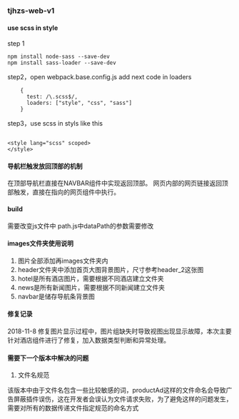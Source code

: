 ### tjhzs-web-v1

#### use scss in style
step 1
```
npm install node-sass --save-dev
npm install sass-loader --save-dev

```

step2，open webpack.base.config.js add next code in loaders

```
    {
      test: /\.scss$/,
      loaders: ["style", "css", "sass"]
    }
```

step3，use scss in styls like this

```

<style lang="scss" scoped>
</style>

```

#### 导航栏触发放回顶部的机制
在顶部导航栏直接在NAVBAR组件中实现返回顶部。
网页内部的网页链接返回顶部触发，直接在指向的网页组件中执行。


#### build
需要改变js文件中 path.js中dataPath的参数需要修改

#### images文件夹使用说明
1. 图片全部添加再images文件夹内
2. header文件夹中添加首页大图背景图片，尺寸参考header_2这张图
3. hotel是所有酒店图片，需要根据不同酒店建立文件夹
4. news是所有新闻图片，需要根据不同新闻建立文件夹
5. navbar是储存导航条背景图


#### 修复记录

2018-11-8
修复图片显示过程中，图片组缺失时导致视图出现显示故障，本次主要针对酒店组件进行了修复，加入数据类型判断和异常处理。

#### 需要下一个版本中解决的问题

1. 文件名规范

该版本中由于文件名包含一些比较敏感的词，productAd这样的文件命名会导致广告屏蔽插件误伤，这在开发者会误认为文件请求失败，为了避免这样的问题发生，需要对所有的数据传递文件指定规范的命名方式
